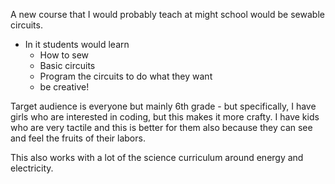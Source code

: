 A new course that I would probably teach at might school would be sewable circuits. 
* In it students would learn 
  * How to sew
  * Basic circuits
  * Program the circuits to do what they want
  * be creative! 

Target audience is everyone but mainly 6th grade - but specifically, I have girls who are interested in coding, but this makes it more crafty. I have kids who are very tactile and this is better for them also because they can see and feel the fruits of their labors. 

This also works with a lot of the science curriculum around energy and electricity.
